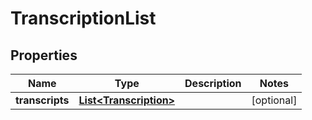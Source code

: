 

# TranscriptionList


## Properties

| Name | Type | Description | Notes |
|------------ | ------------- | ------------- | -------------|
|**transcripts** | [**List&lt;Transcription&gt;**](Transcription.md) |  |  [optional] |



